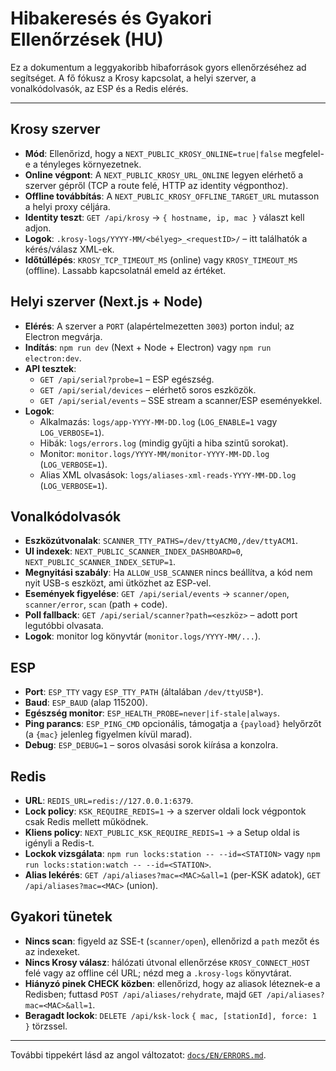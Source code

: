 # Hibakeresés és Gyakori Ellenőrzések (HU)

Ez a dokumentum a leggyakoribb hibaforrások gyors ellenőrzéséhez ad segítséget. A fő fókusz a Krosy kapcsolat, a helyi szerver, a vonalkódolvasók, az ESP és a Redis elérés.

---

## Krosy szerver
- **Mód**: Ellenőrizd, hogy a `NEXT_PUBLIC_KROSY_ONLINE=true|false` megfelel-e a tényleges környezetnek.
- **Online végpont**: A `NEXT_PUBLIC_KROSY_URL_ONLINE` legyen elérhető a szerver gépről (TCP a route felé, HTTP az identity végponthoz).
- **Offline továbbítás**: A `NEXT_PUBLIC_KROSY_OFFLINE_TARGET_URL` mutasson a helyi proxy céljára.
- **Identity teszt**: `GET /api/krosy` → `{ hostname, ip, mac }` választ kell adjon.
- **Logok**: `.krosy-logs/YYYY-MM/<bélyeg>_<requestID>/` – itt találhatók a kérés/válasz XML-ek.
- **Időtúllépés**: `KROSY_TCP_TIMEOUT_MS` (online) vagy `KROSY_TIMEOUT_MS` (offline). Lassabb kapcsolatnál emeld az értéket.

## Helyi szerver (Next.js + Node)
- **Elérés**: A szerver a `PORT` (alapértelmezetten `3003`) porton indul; az Electron megvárja.
- **Indítás**: `npm run dev` (Next + Node + Electron) vagy `npm run electron:dev`.
- **API tesztek**:
  - `GET /api/serial?probe=1` – ESP egészség.
  - `GET /api/serial/devices` – elérhető soros eszközök.
  - `GET /api/serial/events` – SSE stream a scanner/ESP eseményekkel.
- **Logok**:
  - Alkalmazás: `logs/app-YYYY-MM-DD.log` (`LOG_ENABLE=1` vagy `LOG_VERBOSE=1`).
  - Hibák: `logs/errors.log` (mindig gyűjti a hiba szintű sorokat).
  - Monitor: `monitor.logs/YYYY-MM/monitor-YYYY-MM-DD.log` (`LOG_VERBOSE=1`).
  - Alias XML olvasások: `logs/aliases-xml-reads-YYYY-MM-DD.log` (`LOG_VERBOSE=1`).

## Vonalkódolvasók
- **Eszközútvonalak**: `SCANNER_TTY_PATHS=/dev/ttyACM0,/dev/ttyACM1`.
- **UI indexek**: `NEXT_PUBLIC_SCANNER_INDEX_DASHBOARD=0`, `NEXT_PUBLIC_SCANNER_INDEX_SETUP=1`.
- **Megnyitási szabály**: Ha `ALLOW_USB_SCANNER` nincs beállítva, a kód nem nyit USB-s eszközt, ami ütközhet az ESP-vel.
- **Események figyelése**: `GET /api/serial/events` → `scanner/open`, `scanner/error`, `scan` (path + code).
- **Poll fallback**: `GET /api/serial/scanner?path=<eszköz>` – adott port legutóbbi olvasata.
- **Logok**: monitor log könyvtár (`monitor.logs/YYYY-MM/...`).

## ESP
- **Port**: `ESP_TTY` vagy `ESP_TTY_PATH` (általában `/dev/ttyUSB*`).
- **Baud**: `ESP_BAUD` (alap 115200).
- **Egészség monitor**: `ESP_HEALTH_PROBE=never|if-stale|always`.
- **Ping parancs**: `ESP_PING_CMD` opcionális, támogatja a `{payload}` helyőrzőt (a `{mac}` jelenleg figyelmen kívül marad).
- **Debug**: `ESP_DEBUG=1` – soros olvasási sorok kiírása a konzolra.

## Redis
- **URL**: `REDIS_URL=redis://127.0.0.1:6379`.
- **Lock policy**: `KSK_REQUIRE_REDIS=1` → a szerver oldali lock végpontok csak Redis mellett működnek.
- **Kliens policy**: `NEXT_PUBLIC_KSK_REQUIRE_REDIS=1` → a Setup oldal is igényli a Redis-t.
- **Lockok vizsgálata**: `npm run locks:station -- --id=<STATION>` vagy `npm run locks:station:watch -- --id=<STATION>`.
- **Alias lekérés**: `GET /api/aliases?mac=<MAC>&all=1` (per-KSK adatok), `GET /api/aliases?mac=<MAC>` (union).

## Gyakori tünetek
- **Nincs scan**: figyeld az SSE-t (`scanner/open`), ellenőrizd a `path` mezőt és az indexeket.
- **Nincs Krosy válasz**: hálózati útvonal ellenőrzése `KROSY_CONNECT_HOST` felé vagy az offline cél URL; nézd meg a `.krosy-logs` könyvtárat.
- **Hiányzó pinek CHECK közben**: ellenőrizd, hogy az aliasok léteznek-e a Redisben; futtasd `POST /api/aliases/rehydrate`, majd `GET /api/aliases?mac=<MAC>&all=1`.
- **Beragadt lockok**: `DELETE /api/ksk-lock` `{ mac, [stationId], force: 1 }` törzssel.

---

További tippekért lásd az angol változatot: [`docs/EN/ERRORS.md`](../EN/ERRORS.md).
